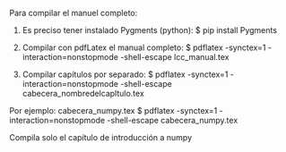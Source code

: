 Para compilar el manuel completo:

1. Es preciso tener instalado Pygments (python):
$ pip install Pygments

2. Compilar con pdfLatex el manual completo:
$ pdflatex -synctex=1 -interaction=nonstopmode -shell-escape lcc_manual.tex

3. Compilar capítulos por separado: 
$ pdflatex -synctex=1 -interaction=nonstopmode -shell-escape cabecera_nombredelcapltulo.tex

Por ejemplo: 
cabecera_numpy.tex
$ pdflatex -synctex=1 -interaction=nonstopmode -shell-escape cabecera_numpy.tex

Compila solo el capítulo de introducción a numpy
